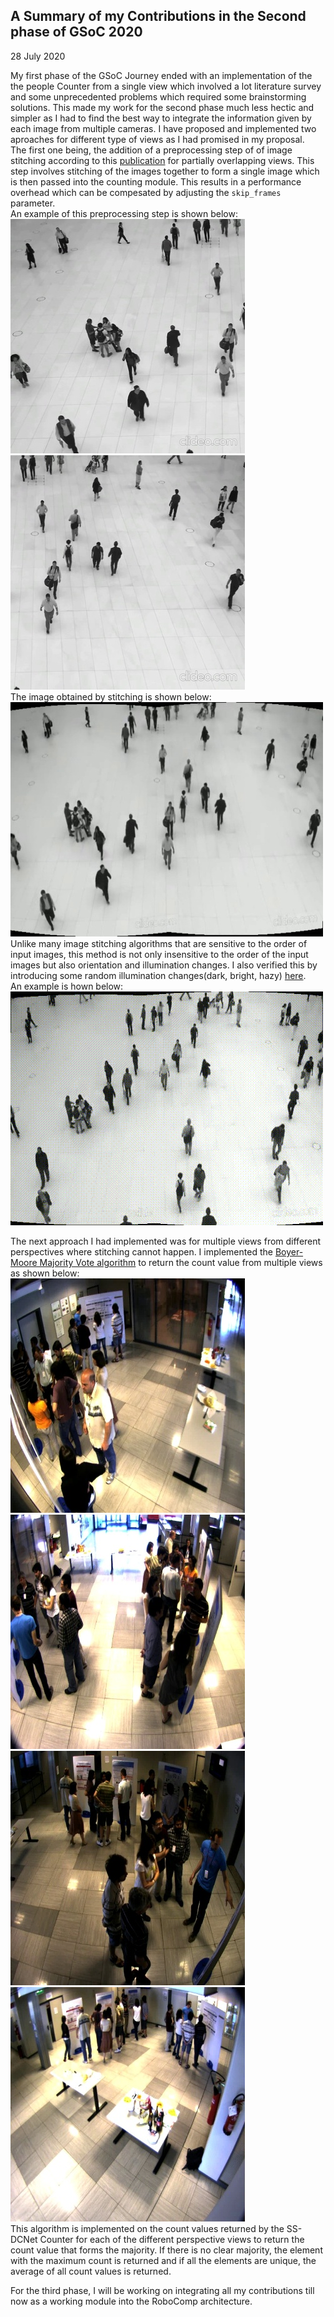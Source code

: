 ## A Summary of my Contributions in the Second phase of GSoC 2020  

28 July 2020

My first phase of the GSoC Journey ended with an implementation of the the people Counter from a single view which involved a lot literature survey and some unprecedented problems which required some brainstorming solutions. This made my work for the second phase much less hectic and simpler as I had to find the best way to integrate the information given by each image from multiple cameras. I have proposed and implemented two aproaches for different type of views as I had promised in my proposal.  
The first one being, the addition of a preprocessing step of of image stitching according to this [publication](http://matthewalunbrown.com/papers/ijcv2007.pdf) for partially overlapping views. This step involves stitching of the images together to form a single image which is then passed into the counting module. This results in a performance overhead which can be compesated by adjusting the `skip_frames` parameter.  
An example of this preprocessing step is shown below:  
![](images/image1.jpg)
![](images/image2.jpg)  
The image obtained by stitching is shown below:  
![](images/stitched.jpg)  
Unlike many image stitching algorithms that are sensitive to the order of input images, this method is not only insensitive to the order of the input images but also orientation and illumination changes. I also verified this by introducing some random illumination changes(dark, bright, hazy) [here](https://github.com/niveditarufus/ImageStitching).  
An example is hown below:  
![](images/stitchedVideo.gif)  

The next approach I had implemented was for multiple views from different perspectives where stitching cannot happen. I implemented the [Boyer-Moore Majority Vote algorithm](https://www.cs.utexas.edu/~moore/best-ideas/mjrty/) to return the count value from multiple views as shown below:  
![](images/cam1.jpg)
![](images/cam2.jpg)  
![](images/cam3.jpg)
![](images/cam4.jpg)  
This algorithm is implemented on the count values returned by the SS-DCNet Counter for each of the different perspective views to return the count value that forms the majority. If there is no clear majority, the element with the maximum count is returned and if all the elements are unique, the average of all count values is returned.  

For the third phase, I will be working on integrating all my contributions till now as a working module into the RoboComp architecture.  

